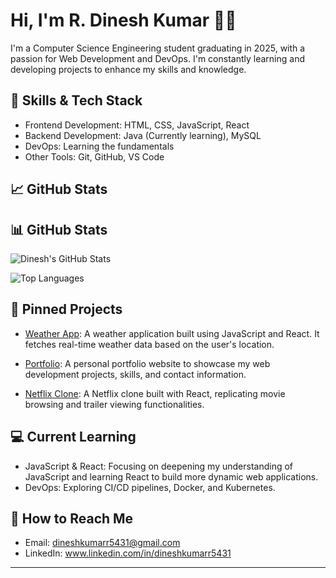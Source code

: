 # Hi, I'm R. Dinesh Kumar 👨‍💻

I'm a Computer Science Engineering student graduating in 2025, with a passion for Web Development and DevOps. I'm constantly learning and developing projects to enhance my skills and knowledge.

## 🚀 Skills & Tech Stack

- Frontend Development: HTML, CSS, JavaScript, React
- Backend Development: Java (Currently learning), MySQL
- DevOps: Learning the fundamentals
- Other Tools: Git, GitHub, VS Code

## 📈 GitHub Stats

## 📊 GitHub Stats

![Dinesh's GitHub Stats](https://github-readme-stats.vercel.app/api?username=R-Dinesh-Kumar&show_icons=true&theme=tokyonight)

![Top Languages](https://github-readme-stats.vercel.app/api/top-langs/?username=R-Dinesh-Kumar&layout=compact&theme=tokyonight)


## 📌 Pinned Projects

- [Weather App](https://github.com/R-Dinesh-Kumar/weather-app): A weather application built using JavaScript and React. It fetches real-time weather data based on the user's location.

- [Portfolio](https://github.com/R-Dinesh-Kumar/portfolio): A personal portfolio website to showcase my web development projects, skills, and contact information.

- [Netflix Clone](https://github.com/R-Dinesh-Kumar/Netflix): A Netflix clone built with React, replicating movie browsing and trailer viewing functionalities.

## 💻 Current Learning

- JavaScript & React: Focusing on deepening my understanding of JavaScript and learning React to build more dynamic web applications.
- DevOps: Exploring CI/CD pipelines, Docker, and Kubernetes.

## 🌱 How to Reach Me

- Email: dineshkumarr5431@gmail.com
- LinkedIn: www.linkedin.com/in/dineshkumarr5431

---

